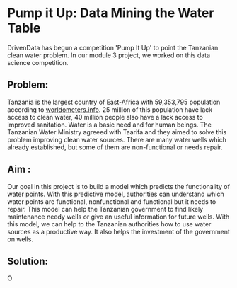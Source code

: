 # Pump it Up: Data Mining the Water Table

DrivenData has begun a competition 'Pump It Up' to point the Tanzanian clean water problem. In our module 3 project, we worked on this data science competition.

## Problem:

Tanzania is the largest country of East-Africa with 59,353,795 population according to [worldometers.info](https://www.worldometers.info/world-population/tanzania-population/). 25 million of this population have lack access to clean water, 40 million people also have a lack access to improved sanitation. Water is a basic need and for human beings. The Tanzanian Water Ministry agreeed with Taarifa and they aimed to solve this problem improving clean water sources. There are many water wells which already established, but some of them are non-functional or needs repair.

## Aim :
Our goal in this project is to build a model which predicts the functionality of water points. With this predictive model, authorities can understand which water points are functional, nonfunctional and functional but it needs to repair. This model can help the Tanzanian government to find likely maintenance needy wells or give an useful information for future wells. With this model, we can help to the Tanzanian authorities how to use water sources as a productive way. It also helps the investment of the government on wells.

## Solution:

O

